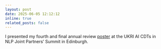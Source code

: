 ```yaml
---
layout: post
date: 2025-06-05 12:12:12
inline: true
related_posts: false
---
```


I presented my fourth and final annual review [poster](/assets/pdf/CDTSummit2025.pdf) at the UKRI AI CDTs in NLP Joint Partners’ Summit in Edinburgh.

